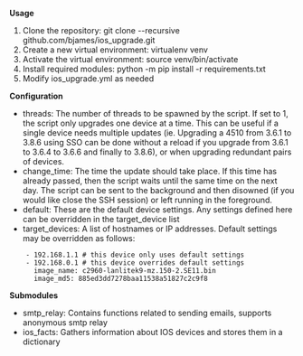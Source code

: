 **Usage**

1. Clone the repository: git clone --recursive github.com/bjames/ios_upgrade.git
2. Create a new virtual environment: virtualenv venv
3. Activate the virtual environment: source venv/bin/activate
4. Install required modules: python -m pip install -r requirements.txt
5. Modify ios_upgrade.yml as needed

**Configuration**

- threads: The number of threads to be spawned by the script. If set to 1, the script only upgrades one device at a time. This can be useful if a single device needs multiple updates (ie. Upgrading a 4510 from 3.6.1 to 3.8.6 using SSO can be done without a reload if you upgrade from 3.6.1 to 3.6.4 to 3.6.6 and finally to 3.8.6), or when upgrading redundant pairs of devices. 
- change_time: The time the update should take place. If this time has already passed, then the script waits until the same time on the next day. The script can be sent to the background and then disowned (if you would like close the SSH session) or left running in the foreground.
- default: These are the default device settings. Any settings defined here can be overridden in the target_device list
- target_devices: A list of hostnames or IP addresses. Default settings may be overridden as follows:
```
    - 192.168.1.1 # this device only uses default settings
    - 192.168.0.1 # this device overrides default settings
      image_name: c2960-lanlitek9-mz.150-2.SE11.bin
      image_md5: 885ed3dd7278baa11538a51827c2c9f8
```

**Submodules**

- smtp_relay: Contains functions related to sending emails, supports anonymous smtp relay
- ios_facts: Gathers information about IOS devices and stores them in a dictionary

